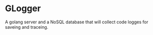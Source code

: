 # GLogger
A golang server and a NoSQL database that will collect code logges for saveing and traceing.